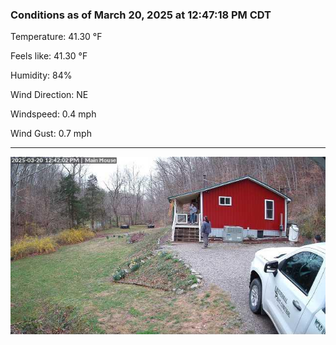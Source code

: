 ### Conditions as of March 20, 2025 at 12:47:18 PM CDT 

Temperature: 41.30 &deg;F

Feels like: 41.30 &deg;F

Humidity: 84%

Wind Direction: NE

Windspeed: 0.4 mph

Wind Gust: 0.7 mph

---

<img src="./images/latest.jpeg"/>

